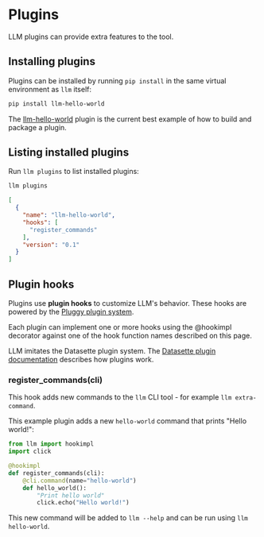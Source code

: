 # Plugins

LLM plugins can provide extra features to the tool.

## Installing plugins

Plugins can be installed by running `pip install` in the same virtual environment as `llm` itself:
```bash
pip install llm-hello-world
```
The [llm-hello-world](https://github.com/simonw/llm-hello-world) plugin is the current best example of how to build and package a plugin.

## Listing installed plugins

Run `llm plugins` to list installed plugins:

```bash
llm plugins
```
```json
[
  {
    "name": "llm-hello-world",
    "hooks": [
      "register_commands"
    ],
    "version": "0.1"
  }
]
```

## Plugin hooks

Plugins use **plugin hooks** to customize LLM's behavior. These hooks are powered by the [Pluggy plugin system](https://pluggy.readthedocs.io/).

Each plugin can implement one or more hooks using the @hookimpl decorator against one of the hook function names described on this page.

LLM imitates the Datasette plugin system. The [Datasette plugin documentation](https://docs.datasette.io/en/stable/writing_plugins.html) describes how plugins work.

### register_commands(cli)

This hook adds new commands to the `llm` CLI tool - for example `llm extra-command`.

This example plugin adds a new `hello-world` command that prints "Hello world!":

```python
from llm import hookimpl
import click

@hookimpl
def register_commands(cli):
    @cli.command(name="hello-world")
    def hello_world():
        "Print hello world"
        click.echo("Hello world!")
```
This new command will be added to `llm --help` and can be run using `llm hello-world`.